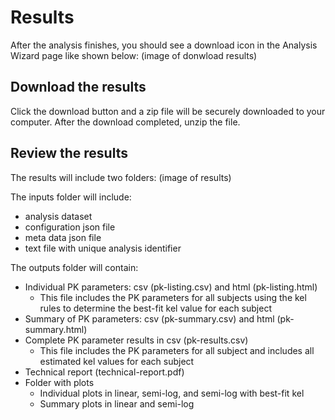 # Results
After the analysis finishes, you should see a download icon in the Analysis Wizard page like shown below:
(image of donwload results)

## Download the results
Click the download button and a zip file will be securely downloaded to your computer. After the download completed, unzip the file.

## Review the results
The results will include two folders: 
(image of results)

The inputs folder will include:
-   analysis dataset
-   configuration json file
-   meta data json file
-   text file with unique analysis identifier

The outputs folder will contain:
-   Individual PK parameters: csv (pk-listing.csv) and html (pk-listing.html)
    *   This file includes the PK parameters for all subjects using the kel rules to determine the best-fit kel value for each subject
-   Summary of PK parameters: csv (pk-summary.csv) and html (pk-summary.html)
-   Complete PK parameter results in csv (pk-results.csv)
    *   This file includes the PK parameters for all subject and includes all estimated kel values for each subject
-   Technical report (technical-report.pdf)
-   Folder with plots
    *   Individual plots in linear, semi-log, and semi-log with best-fit kel
    *   Summary plots in linear and semi-log

